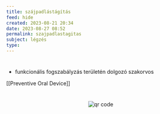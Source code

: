 ```yaml
---
title: szájpadlástágítás
feed: hide
created: 2023-08-21 20:34
date: 2023-08-27 08:52
permalink: szajpadlastagitas
subject: légzés
type: 
---
```

#
- funkcionális fogszabályzás területén dolgozó szakorvos

[[Preventive Oral Device]]


#
<p style="text-align: center;"><img src="https://chart.googleapis.com/chart?cht=qr&chl=https://notes.andrasdenes.com/szajpadlastagitas&chs=180x180&choe=UTF-8&chld=L|2" alt="qr code"></p>

